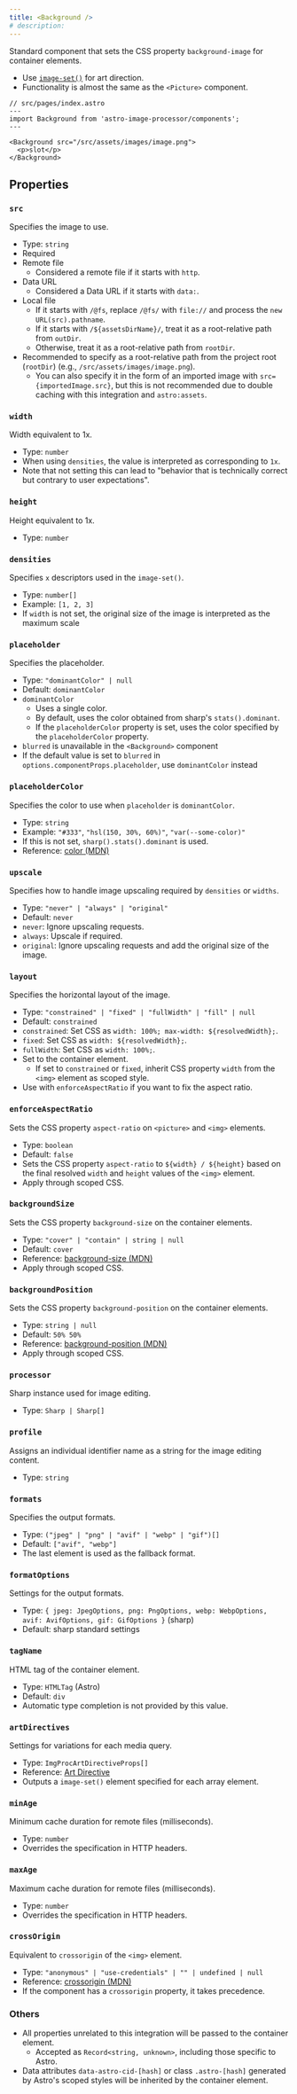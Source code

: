 ```yaml
---
title: <Background />
# description:
---
```


Standard component that sets the CSS property `background-image` for container elements.

- Use [`image-set()`](https://developer.mozilla.org/en/docs/Web/CSS/image/image-set) for art direction.
- Functionality is almost the same as the `<Picture>` component.

```astro
// src/pages/index.astro
---
import Background from 'astro-image-processor/components';
---

<Background src="/src/assets/images/image.png">
  <p>slot</p>
</Background>
```

## Properties

### `src`

Specifies the image to use.

- Type: `string`
- Required
- Remote file
    - Considered a remote file if it starts with `http`.
- Data URL
    - Considered a Data URL if it starts with `data:`.
- Local file
    - If it starts with `/@fs`, replace `/@fs/` with `file://` and process the `new URL(src).pathname`.
    - If it starts with `/${assetsDirName}/`, treat it as a root-relative path from `outDir`.
    - Otherwise, treat it as a root-relative path from `rootDir`.
- Recommended to specify as a root-relative path from the project root (`rootDir`) (e.g., `/src/assets/images/image.png`).
    - You can also specify it in the form of an imported image with `src={importedImage.src}`, but this is not recommended due to double caching with this integration and `astro:assets`.

### `width`

Width equivalent to 1x.

- Type: `number`
- When using `densities`, the value is interpreted as corresponding to `1x`.
- Note that not setting this can lead to "behavior that is technically correct but contrary to user expectations".

### `height`

Height equivalent to 1x.

- Type: `number`

### `densities`

Specifies `x` descriptors used in the `image-set()`.

- Type: `number[]`
- Example: `[1, 2, 3]`
- If `width` is not set, the original size of the image is interpreted as the maximum scale

### `placeholder`

Specifies the placeholder.

- Type: `"dominantColor" | null`
- Default: `dominantColor`
- `dominantColor`
    - Uses a single color.
    - By default, uses the color obtained from sharp's `stats().dominant`.
    - If the `placeholderColor` property is set, uses the color specified by the `placeholderColor` property.
- `blurred` is unavailable in the `<Background>` component
- If the default value is set to `blurred` in `options.componentProps.placeholder`, use `dominantColor` instead

### `placeholderColor`

Specifies the color to use when `placeholder` is `dominantColor`.

- Type: `string`
- Example: `"#333"`, `"hsl(150, 30%, 60%)"`, `"var(--some-color)"`
- If this is not set, `sharp().stats().dominant` is used.
- Reference: [color (MDN)](https://developer.mozilla.org/en/docs/Web/CSS/color_value)

### `upscale`

Specifies how to handle image upscaling required by `densities` or `widths`.

- Type: `"never" | "always" | "original"`
- Default: `never`
- `never`: Ignore upscaling requests.
- `always`: Upscale if required.
- `original`: Ignore upscaling requests and add the original size of the image.

### `layout`

Specifies the horizontal layout of the image.

- Type: `"constrained" | "fixed" | "fullWidth" | "fill" | null`
- Default: `constrained`
- `constrained`: Set CSS as `width: 100%; max-width: ${resolvedWidth};`.
- `fixed`: Set CSS as `width: ${resolvedWidth};`.
- `fullWidth`: Set CSS as `width: 100%;`.
- Set to the container element.
    - If set to `constrained` or `fixed`, inherit CSS property `width` from the `<img>` element as scoped style.
- Use with `enforceAspectRatio` if you want to fix the aspect ratio.

### `enforceAspectRatio`

Sets the CSS property `aspect-ratio` on `<picture>` and `<img>` elements.

- Type: `boolean`
- Default: `false`
- Sets the CSS property `aspect-ratio` to `${width} / ${height}` based on the final resolved `width` and `height` values of the `<img>` element.
- Apply through scoped CSS.

### `backgroundSize`

Sets the CSS property `background-size` on the container elements.

- Type: `"cover" | "contain" | string | null`
- Default: `cover`
- Reference: [background-size (MDN)](https://developer.mozilla.org/en/docs/Web/CSS/background-size)
- Apply through scoped CSS.

### `backgroundPosition`

Sets the CSS property `background-position` on the container elements.

- Type: `string | null`
- Default: `50% 50%`
- Reference: [background-position (MDN)](https://developer.mozilla.org/en/docs/Web/CSS/background-position)
- Apply through scoped CSS.

### `processor`

Sharp instance used for image editing.

- Type: `Sharp | Sharp[]`

### `profile`

Assigns an individual identifier name as a string for the image editing content.

- Type: `string`

### `formats`

Specifies the output formats.

- Type: `("jpeg" | "png" | "avif" | "webp" | "gif")[]`
- Default: `["avif", "webp"]`
- The last element is used as the fallback format.

### `formatOptions`

Settings for the output formats.

- Type: `{ jpeg: JpegOptions, png: PngOptions, webp: WebpOptions, avif: AvifOptions, gif: GifOptions }` (sharp)
- Default: sharp standard settings

### `tagName`

HTML tag of the container element.

- Type: `HTMLTag` (Astro)
- Default: `div`
- Automatic type completion is not provided by this value.

### `artDirectives`

Settings for variations for each media query.

- Type: `ImgProcArtDirectiveProps[]`
- Reference: [Art Directive](/astro-image-processor/component/art-directive/)
- Outputs a `image-set()` element specified for each array element.

### `minAge`

Minimum cache duration for remote files (milliseconds).

- Type: `number`
- Overrides the specification in HTTP headers.

### `maxAge`

Maximum cache duration for remote files (milliseconds).

- Type: `number`
- Overrides the specification in HTTP headers.

### `crossOrigin`

Equivalent to `crossorigin` of the `<img>` element.

- Type: `"anonymous" | "use-credentials" | "" | undefined | null`
- Reference: [crossorigin (MDN)](https://developer.mozilla.org/en/docs/Web/HTML/Attributes/crossorigin)
- If the component has a `crossorigin` property, it takes precedence.

### Others

- All properties unrelated to this integration will be passed to the container element.
    - Accepted as `Record<string, unknown>`, including those specific to Astro.
- Data attributes `data-astro-cid-[hash]` or class `.astro-[hash]` generated by Astro's scoped styles will be inherited by the container element.
